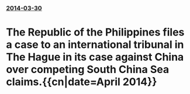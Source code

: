### [2014-03-30](/news/2014/03/30/index.md)

# The Republic of the Philippines files a case to an international tribunal in The Hague in its case against China over competing South China Sea claims.{{cn|date=April 2014}}



